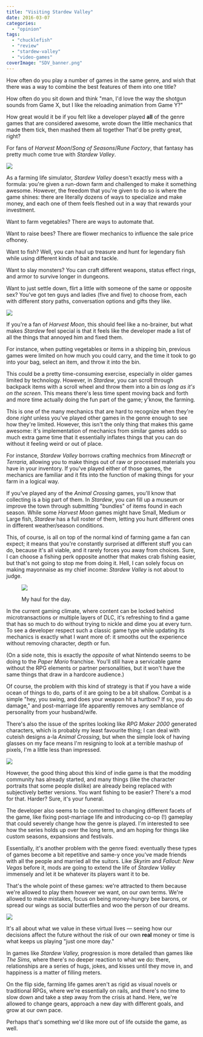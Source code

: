 ```yaml
---
title: "Visiting Stardew Valley"
date: 2016-03-07
categories: 
  - "opinion"
tags: 
  - "chucklefish"
  - "review"
  - "stardew-valley"
  - "video-games"
coverImage: "SDV_banner.png"
---
```


How often do you play a number of games in the same genre, and wish that there was a way to combine the best features of them into one title?

How often do you sit down and think "man, I'd love the way the shotgun sounds from Game X, but I like the reloading animation from Game Y?"

How great would it be if you felt like a developer played **all** of the genre games that are considered awesome, wrote down the little mechanics that made them tick, then mashed them all together That'd be pretty great, right?

For fans of _Harvest Moon_/_Song of Seasons_/_Rune Factory_, that fantasy has pretty much come true with _Stardew Valley_.

![](images/StardewModdingAPI_2016-03-07_02-13-05-1024x576.png)

As a farming life simulator, _Stardew Valley_ doesn't exactly mess with a formula: you're given a run-down farm and challenged to make it something awesome. However, the freedom that you're given to do so is where the game shines: there are literally dozens of ways to specialize and make money, and each one of them feels fleshed out in a way that rewards your investment.

Want to farm vegetables? There are ways to automate that.

Want to raise bees? There are flower mechanics to influence the sale price ofhoney.

Want to fish? Well, you can haul up treasure and hunt for legendary fish while using different kinds of bait and tackle.

Want to slay monsters? You can craft different weapons, status effect rings, and armor to survive longer in dungeons.

Want to just settle down, flirt a little with someone of the same or opposite sex? You've got ten guys and ladies (five and five) to choose from, each with different story paths, conversation options and gifts they like.

![](images/StardewModdingAPI_2016-03-06_02-17-42-1024x576.png)

If you're a fan of _Harvest Moon_, this should feel like a no-brainer, but what makes _Stardew_ feel special is that it feels like the developer made a list of all the things that annoyed him and fixed them.

For instance, when putting vegetables or items in a shipping bin, previous games were limited on how much you could carry, and the time it took to go into your bag, select an item, and throw it into the bin.

This could be a pretty time-consuming exercise, especially in older games limited by technology. However, in _Stardew_, you can scroll through backpack items with a scroll wheel and throw them into a bin _as long as it's on the screen_. This means there's less time spent moving back and forth and more time actually doing the fun part of the game; y'know, the farming.

This is one of the many mechanics that are hard to recognize when they're done _right_ unless you've played other games in the genre enough to see how they're limited. However, this isn't the only thing that makes this game awesome: it's implementation of mechanics from similar games adds so much extra game time that it essentially inflates things that you can do without it feeling weird or out of place.

For instance, _Stardew Valley_ borrows crafting mechnics from _Minecraft_ or _Terraria_, allowing you to make things out of raw or processed materials you have in your inventory. If you've played either of those games, the mechanics are familiar and it fits into the function of making things for your farm in a logical way.

If you've played any of the _Animal Crossing_ games, you'll know that collecting is a big part of them. In _Stardew_, you can fill up a museum or improve the town through submitting "bundles" of items found in each season. While some _Harvest Moon_ games might have Small, Medium or Large fish, _Stardew_ has a full roster of them, letting you hunt different ones in different weather/season conditions.

This, of course, is all on top of the normal kind of farming game a fan can expect; it means that you're constantly surprised at different stuff you can do, because it's all viable, and it rarely forces you away from choices. Sure, I can choose a fishing perk opposite another that makes crab fishing easier, but that's not going to stop me from doing it. Hell, I can solely focus on making mayonnaise as my chief income: _Stardew Valley_ is not about to judge.

<figure>

![](images/StardewModdingAPI_2016-03-06_03-27-00-1024x576.png)

<figcaption>

My haul for the day.

</figcaption>

</figure>

In the current gaming climate, where content can be locked behind microtransactions or multiple layers of DLC, it's refreshing to find a game that has so much to do without trying to nickle and dime you at every turn. To see a developer respect such a classic game type while updating its mechanics is exactly what I want more of: it smooths out the experience without removing character, depth or fun.

(On a side note, this is exactly the _opposite_ of what Nintendo seems to be doing to the _Paper Mario_ franchise. You'll still have a servicable game without the RPG elements or partner personalities, but it won't have the same things that draw in a hardcore audience.)

Of course, the problem with this kind of strategy is that if you have a wide ocean of things to do, parts of it are going to be a bit shallow. Combat is a simple "hey, you swing, and does your weapon hit a hurtbox? If so, you do damage," and post-marriage life apparently removes any semblance of personality from your husband/wife.

There's also the issue of the sprites looking like _RPG Maker 2000_ generated characters, which is probably my least favourite thing; I can deal with cuteish designs a-la _Animal Crossing_, but when the simple look of having glasses on my face means I'm resigning to look at a terrible mashup of pixels, I'm a little less than impressed.

![](images/StardewModdingAPI_2016-03-07_02-10-30-1024x576.png)

However, the good thing about this kind of indie game is that the modding community has already started, and many things (like the character portraits that some people dislike) are already being replaced with subjectively better versions. You want fishing to be easier? There's a mod for that. Harder? Sure, it's your funeral.

The developer also seems to be committed to changing different facets of the game, like fixing post-marriage life and introducing co-op (!) gameplay that could severely change how the genre is played. I'm interested to see how the series holds up over the long term, and am hoping for things like custom seasons, expansions and festivals.

Essentially, it's another problem with the genre fixed: eventually these types of games become a bit repetitive and same-y once you've made friends with all the people and married all the suitors. Like _Skyrim_ and _Fallout: New Vegas_ before it, mods are going to extend the life of _Stardew Valley_ immensely and let it be whatever its players want it to be.

That's the whole point of these games: we're attracted to them because we're allowed to play them however we want, on our own terms. We're allowed to make mistakes, focus on being money-hungry bee barons, or spread our wings as social butterflies and woo the person of our dreams.

![](images/StardewModdingAPI_2016-03-07_02-13-28-1024x576.png)

It's all about what we value in these virtual lives — seeing how our decisions affect the future without the risk of our own **real** money or time is what keeps us playing "just one more day."

In games like _Stardew Valley,_ progression is more detailed than games like _The Sims_, where there's no deeper reaction to what we do: there, relationships are a series of hugs, jokes, and kisses until they move in, and happiness is a matter of filling meters.

On the flip side, farming life games aren't as rigid as visual novels or traditional RPGs, where we're essentially on rails, and there's no time to slow down and take a step away from the crisis at hand. Here, we're allowed to change gears, approach a new day with different goals, and grow at our own pace.

Perhaps that's something we'd like more out of life outside the game, as well.
